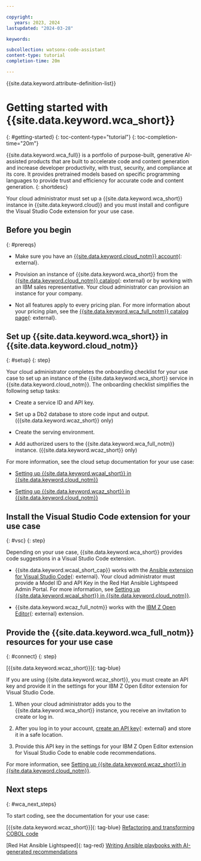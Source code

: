 ```yaml
---

copyright:
   years: 2023, 2024
lastupdated: "2024-03-28"

keywords:

subcollection: watsonx-code-assistant
content-type: tutorial
completion-time: 20m

---
```


{{site.data.keyword.attribute-definition-list}}

# Getting started with {{site.data.keyword.wca_short}}
{: #getting-started}
{: toc-content-type="tutorial"}
{: toc-completion-time="20m"}

{{site.data.keyword.wca_full}} is a portfolio of purpose-built, generative AI-assisted products that are built to accelerate code and content generation and increase developer productivity, with trust, security, and compliance at its core. It provides pretrained models based on specific programming languages to provide trust and efficiency for accurate code and content generation.
{: shortdesc}

Your cloud administrator must set up a {{site.data.keyword.wca_short}} instance in {{site.data.keyword.cloud}} and you must install and configure the Visual Studio Code extension for your use case.

## Before you begin
{: #prereqs}

- Make sure you have an [{{site.data.keyword.cloud_notm}} account](https://cloud.ibm.com/registration/){: external}.

- Provision an instance of {{site.data.keyword.wca_short}} from the [{{site.data.keyword.cloud_notm}} catalog](https://cloud.ibm.com/catalog){: external} or by working with an IBM sales representative. Your cloud administrator can provision an instance for your company.

- Not all features apply to every pricing plan. For more information about your pricing plan, see the [{{site.data.keyword.wca_full_notm}} catalog page](https://cloud.ibm.com/catalog/services/ibm-watsonx-code-assistant){: external}.

## Set up {{site.data.keyword.wca_short}} in {{site.data.keyword.cloud_notm}}
{: #setup}
{: step}

Your cloud administrator completes the onboarding checklist for your use case to set up an instance of the {{site.data.keyword.wca_short}} service in {{site.data.keyword.cloud_notm}}. The onboarding checklist simplifies the following setup tasks:

- Create a service ID and API key.

- Set up a Db2 database to store code input and output. ({{site.data.keyword.wcaz_short}} only)

- Create the serving environment.

- Add authorized users to the {{site.data.keyword.wca_full_notm}} instance. ({{site.data.keyword.wcaz_short}} only)

For more information, see the cloud setup documentation for your use case:

- [Setting up {{site.data.keyword.wcaal_short}} in {{site.data.keyword.cloud_notm}}](/docs/watsonx-code-assistant?topic=watsonx-code-assistant-cloud-setup-a)

- [Setting up {{site.data.keyword.wcaz_short}} in {{site.data.keyword.cloud_notm}}](/docs/watsonx-code-assistant?topic=watsonx-code-assistant-cloud-setup-z)


## Install the Visual Studio Code extension for your use case
{: #vsc}
{: step}

Depending on your use case, {{site.data.keyword.wca_short}} provides code suggestions in a Visual Studio Code extension.

- {{site.data.keyword.wcaal_short_cap}} works with the [Ansible extension for Visual Studio Code](https://marketplace.visualstudio.com/items?itemName=redhat.ansible){: external}. Your cloud administrator must provide a Model ID and API Key in the Red Hat Ansible Lightspeed Admin Portal. For more information, see [Setting up {{site.data.keyword.wcaal_short}} in {{site.data.keyword.cloud_notm}}](/docs/watsonx-code-assistant?topic=watsonx-code-assistant-cloud-setup-a).

- {{site.data.keyword.wcaz_full_notm}} works with the [IBM Z Open Editor](https://ibm.github.io/zopeneditor-about/){: external} extension.


## Provide the {{site.data.keyword.wca_full_notm}} resources for your use case
{: #connect}
{: step}

[{{site.data.keyword.wcaz_short}}]{: tag-blue}

If you are using {{site.data.keyword.wcaz_short}}, you must create an API key and provide it in the settings for your IBM Z Open Editor extension for Visual Studio Code.

1. When your cloud administrator adds you to the {{site.data.keyword.wca_short}} instance, you receive an invitation to create or log in.

1. After you log in to your account, [create an API key](/docs/account?topic=account-userapikey&interface=ui){: external} and store it in a safe location.

1. Provide this API key in the settings for your IBM Z Open Editor extension for Visual Studio Code to enable code recommendations.

For more information, see [Setting up {{site.data.keyword.wcaz_short}} in {{site.data.keyword.cloud_notm}}](/docs/watsonx-code-assistant?topic=watsonx-code-assistant-cloud-setup-z).

## Next steps
{: #wca_next_steps}

To start coding, see the documentation for your use case:

[{{site.data.keyword.wcaz_short}}]{: tag-blue} [Refactoring and transforming COBOL code](/docs/watsonx-code-assistant?topic=watsonx-code-assistant-wca4z)

[Red Hat Ansible Lightspeed]{: tag-red} [Writing Ansible playbooks with AI-generated recommendations](/docs/watsonx-code-assistant?topic=watsonx-code-assistant-wcaal)

